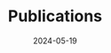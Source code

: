 ---
title: 'Publications'
date: 2024-05-19
type: landing

design:
  # Section spacing
  spacing: '5rem'

# Page sections
sections:
  - block: collection
    content:
      title: My academic works
      filters:
        folders:
          - publicaton
    design:
      view: article-grid
      fill_image: true
      columns: 3
      pagination: true

---